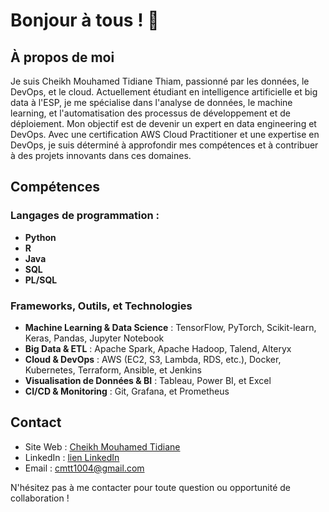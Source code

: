 # Bonjour à tous ! 👋

## À propos de moi

Je suis Cheikh Mouhamed Tidiane Thiam, passionné par les données, le DevOps, et le cloud. Actuellement étudiant en intelligence artificielle et big data à l'ESP, je me spécialise dans l'analyse de données, le machine learning, et l'automatisation des processus de développement et de déploiement. Mon objectif est de devenir un expert en data engineering et DevOps. Avec une certification AWS Cloud Practitioner et une expertise en DevOps, je suis déterminé à approfondir mes compétences et à contribuer à des projets innovants dans ces domaines.

## Compétences

### Langages de programmation :

- **Python**
- **R**
- **Java**
- **SQL**
- **PL/SQL**

### Frameworks, Outils, et Technologies

- **Machine Learning & Data Science** : TensorFlow, PyTorch, Scikit-learn, Keras, Pandas, Jupyter Notebook
- **Big Data & ETL** : Apache Spark, Apache Hadoop, Talend, Alteryx
- **Cloud & DevOps** : AWS (EC2, S3, Lambda, RDS, etc.), Docker, Kubernetes, Terraform, Ansible, et Jenkins
- **Visualisation de Données & BI** : Tableau, Power BI, et Excel
- **CI/CD & Monitoring** : Git, Grafana, et Prometheus

## Contact

- Site Web : [Cheikh Mouhamed Tidiane](https://www.cheikhthiam.live/)
- LinkedIn : [lien LinkedIn](https://www.linkedin.com/in/cheikh-m-tidiane-thiam-16590a246/)
- Email : cmtt1004@gmail.com

N'hésitez pas à me contacter pour toute question ou opportunité de collaboration !
